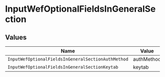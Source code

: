 # InputWefOptionalFieldsInGeneralSection


## Values

| Name                                               | Value                                              |
| -------------------------------------------------- | -------------------------------------------------- |
| `InputWefOptionalFieldsInGeneralSectionAuthMethod` | authMethod                                         |
| `InputWefOptionalFieldsInGeneralSectionKeytab`     | keytab                                             |